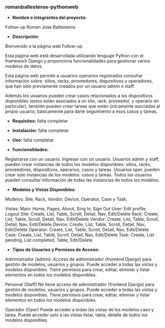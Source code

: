 ### romanballesteros-pythonweb

- **Nombre e integrantes del proyecto:**

Follow-up
Roman Jose Ballesteros

- **Descripción:**

Bienvenido a la página web Follow-up

Esta página web está desarrollada utilizando lenguaje Python con el framework Django y proporciona funcionalidades para gestionar varios modelos de datos.

Esta página web permite a usuarios operarios registrados consultar información sobre: sitios, racks, proveedores, dispositivos y operadores, que han sido previamente creados por un usuario admin o staff.

Además los usuarios pueden crear casos relacionados a los dispositivos disponibles (estos están asociados a un sito, rack, proveedor, y operario en particular), también pueden crear tareas que están únicamente asociadas al propio usuario; básicamente para darle seguimiento a esos casos y tareas.

- **Requisitos:** falta completar
- **Instalación:** falta completar
- **Uso:** falta completar
 
- **Funcionalidades:**

Registrarse con un usuario.
Ingresar con un usuario.
Usuarios admin y staff, pueden crear instancias de todos los modelos disponibles: sitios, racks, proveedores, dispositivos, operarios, casos y tareas.
Usuarios oper, pueden crear solo instancias de los modelos: casos y tareas.
Todos los usuarios pueden consultar información de todas las instancias de todos los modelos.

- **Modelos y Vistas Disponibles:**

Modelos:
Site, Rack, Vendor, Device, Operator, Case y Task.

Vistas:
Main: Home, Pages, About, Sing In, Sign Out
User: Edit profile, Logout
Site: Create, List, Table, Scroll, Detail, Nav, Edit/Delete
Rack: Create, List, Table, Scroll, Detail, Nav, Edit/Delete
Vendor: Create, List, Table, Scroll, Detail, Nav, Edit/Delete
Device: Create, List, Table, Scroll, Detail, Nav, Edit/Delete
Operator: Create, List, Table, Scroll, Detail, Nav, Edit/Delete
Case: Create, List, Table, Scroll, Detail, Nav, Edit/Delete
Task: Create, List pending, List completed, Table, Edit/Delete

- **Tipos de Usuarios y Permisos de Acceso:**

Administrador (admin):
Acceso de administrador (frontend Django) para gestión de modelos, usuarios y grupos.
Puede acceder a todas las vistas y modelos disponibles.
Tiene permisos para crear, editar, eliminar y listar elementos en todos los modelos disponibles.

Personal (Staff)
No tiene acceso de administrador (frontend Django) para gestión de modelos, usuarios y grupos.
Puede acceder a todas las vistas y modelos disponibles.
Tiene permisos para crear, editar, eliminar y listar elementos en todos los modelos disponibles.

Operador (Oper)
Puede acceder a todas las vistas de los modelos caso y tarea.
Puede acceder solo a las vistas listar, tabla, detalle de todos los modelos disponibles.